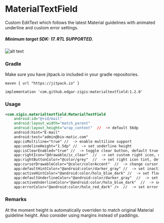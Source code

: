 # MaterialTextField

Custom EditText which follows the latest Material guidelines with animated underline and custom error settings. 
##### Minimum target SDK: 17. RTL SUPPORTED.

![alt text](https://github.com/edgar-zigis/MaterialTextField/blob/master/sample.gif?raw=true)

### Gradle
Make sure you have jitpack.io included in your gradle repositories.

```
maven { url "https://jitpack.io" }
```
```
implementation 'com.github.edgar-zigis:materialtextfield:1.2.0'
```
### Usage
``` xml
<com.zigis.materialtextfield.MaterialTextField
    android:id="@+id/mail"
    android:layout_width="match_parent"
    android:layout_height="wrap_content"  //  -> default 56dp
    android:hint="E-mail"
    android:text="admin@bio-matic.com"
    app:isMultiline="true" //  -> enable multiline support
    app:undelineHeight="1.5dp" //  -> set underline height
    app:isClearEnabled="true" //  -> toggle clear button, default true
    app:rightIcon="@drawable/ic_clear"  //  -> set custom right icon, default null
    app:rightButtonColor="@color/grey"  //  -> set right icon tint, default grey
    app:cursorDrawableColor="@color/colorAccent"  //  -> change cursor, selection & selection handles color
    app:defaultHintColor="@android:color/darker_gray" //  -> set inactive hint color
    app:activeHintColor="@android:color/holo_blue_dark" //  -> set floating hint color
    app:defaultUnderlineColor="@android:color/darker_gray"  //  -> set non-focused underline color
    app:activeUnderlineColor="@android:color/holo_blue_dark"  //  -> set focused underline color
    app:errorColor="@android:color/holo_red_dark" />  //  -> set error icon, text and underline color
```
### Remarks
At the moment height is automatically overriden to match original Material guideline height. Also consider using margins instead of paddings.
